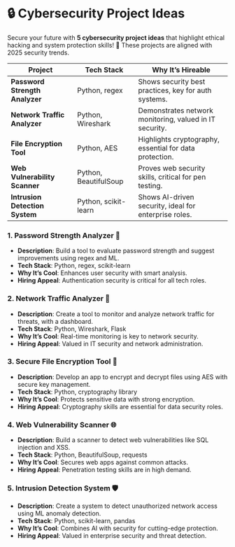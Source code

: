 # 🔒 Cybersecurity Project Ideas

Secure your future with **5 cybersecurity project ideas** that highlight ethical hacking and system protection skills! 🔐 These projects are aligned with 2025 security trends.

| Project | Tech Stack | Why It’s Hireable |
| --- | --- | --- |
| **Password Strength Analyzer** | Python, regex | Shows security best practices, key for auth systems. |
| **Network Traffic Analyzer** | Python, Wireshark | Demonstrates network monitoring, valued in IT security. |
| **File Encryption Tool** | Python, AES | Highlights cryptography, essential for data protection. |
| **Web Vulnerability Scanner** | Python, BeautifulSoup | Proves web security skills, critical for pen testing. |
| **Intrusion Detection System** | Python, scikit-learn | Shows AI-driven security, ideal for enterprise roles. |

### 1. Password Strength Analyzer 🔑
- **Description**: Build a tool to evaluate password strength and suggest improvements using regex and ML.
- **Tech Stack**: Python, regex, scikit-learn
- **Why It’s Cool**: Enhances user security with smart analysis.
- **Hiring Appeal**: Authentication security is critical for all tech roles.

### 2. Network Traffic Analyzer 📡
- **Description**: Create a tool to monitor and analyze network traffic for threats, with a dashboard.
- **Tech Stack**: Python, Wireshark, Flask
- **Why It’s Cool**: Real-time monitoring is key to network security.
- **Hiring Appeal**: Valued in IT security and network administration.

### 3. Secure File Encryption Tool 🔐
- **Description**: Develop an app to encrypt and decrypt files using AES with secure key management.
- **Tech Stack**: Python, cryptography library
- **Why It’s Cool**: Protects sensitive data with strong encryption.
- **Hiring Appeal**: Cryptography skills are essential for data security roles.

### 4. Web Vulnerability Scanner 🌐
- **Description**: Build a scanner to detect web vulnerabilities like SQL injection and XSS.
- **Tech Stack**: Python, BeautifulSoup, requests
- **Why It’s Cool**: Secures web apps against common attacks.
- **Hiring Appeal**: Penetration testing skills are in high demand.

### 5. Intrusion Detection System 🛡️
- **Description**: Create a system to detect unauthorized network access using ML anomaly detection.
- **Tech Stack**: Python, scikit-learn, pandas
- **Why It’s Cool**: Combines AI with security for cutting-edge protection.
- **Hiring Appeal**: Valued in enterprise security and threat detection.